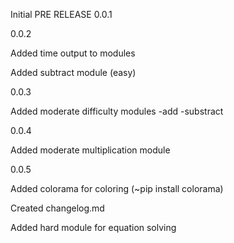 Initial PRE RELEASE 0.0.1

0.0.2

Added time output to modules

Added subtract module (easy)

0.0.3

Added moderate difficulty modules -add -substract

0.0.4

Added moderate multiplication module

0.0.5

Added colorama for coloring (~pip install colorama)

Created changelog.md

Added hard module for equation solving